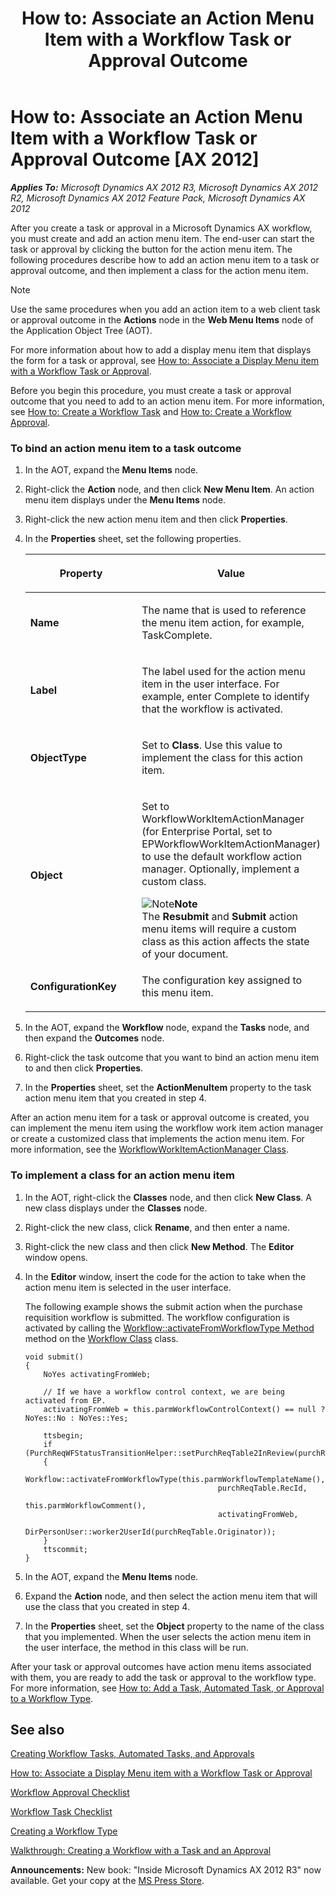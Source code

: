 ﻿---
title: 'How to: Associate an Action Menu Item with a Workflow Task or Approval Outcome'
TOCTitle: 'How to: Associate an Action Menu Item with a Workflow Task or Approval Outcome'
ms:assetid: 8500d3c4-22af-4375-a77d-cd941c7320cc
ms:mtpsurl: https://msdn.microsoft.com/en-us/library/Cc602158(v=AX.60)
ms:contentKeyID: 35246169
ms.date: 05/18/2015
mtps_version: v=AX.60
---

# How to: Associate an Action Menu Item with a Workflow Task or Approval Outcome [AX 2012]


_**Applies To:** Microsoft Dynamics AX 2012 R3, Microsoft Dynamics AX 2012 R2, Microsoft Dynamics AX 2012 Feature Pack, Microsoft Dynamics AX 2012_

After you create a task or approval in a Microsoft Dynamics AX workflow, you must create and add an action menu item. The end-user can start the task or approval by clicking the button for the action menu item. The following procedures describe how to add an action menu item to a task or approval outcome, and then implement a class for the action menu item.


> [!NOTE]
> <P>Use the same procedures when you add an action item to a web client task or approval outcome in the <STRONG>Actions</STRONG> node in the <STRONG>Web Menu Items</STRONG> node of the Application Object Tree (AOT).</P>



For more information about how to add a display menu item that displays the form for a task or approval, see [How to: Associate a Display Menu item with a Workflow Task or Approval](how-to-associate-a-display-menu-item-with-a-workflow-task-or-approval.md).

Before you begin this procedure, you must create a task or approval outcome that you need to add to an action menu item. For more information, see [How to: Create a Workflow Task](how-to-create-a-workflow-task.md) and [How to: Create a Workflow Approval](how-to-create-a-workflow-approval.md).

### To bind an action menu item to a task outcome

1.  In the AOT, expand the **Menu Items** node.

2.  Right-click the **Action** node, and then click **New Menu Item**. An action menu item displays under the **Menu Items** node.

3.  Right-click the new action menu item and then click **Properties**.

4.  In the **Properties** sheet, set the following properties.
    
    <table>
    <colgroup>
    <col style="width: 50%" />
    <col style="width: 50%" />
    </colgroup>
    <thead>
    <tr class="header">
    <th><p>Property</p></th>
    <th><p>Value</p></th>
    </tr>
    </thead>
    <tbody>
    <tr class="odd">
    <td><p><strong>Name</strong></p></td>
    <td><p>The name that is used to reference the menu item action, for example, TaskComplete.</p></td>
    </tr>
    <tr class="even">
    <td><p><strong>Label</strong></p></td>
    <td><p>The label used for the action menu item in the user interface. For example, enter Complete to identify that the workflow is activated.</p></td>
    </tr>
    <tr class="odd">
    <td><p><strong>ObjectType</strong></p></td>
    <td><p>Set to <strong>Class</strong>. Use this value to implement the class for this action item.</p></td>
    </tr>
    <tr class="even">
    <td><p><strong>Object</strong></p></td>
    <td><p>Set to WorkflowWorkItemActionManager (for Enterprise Portal, set to EPWorkflowWorkItemActionManager) to use the default workflow action manager. Optionally, implement a custom class.</p>
    <div class="mtps-table">
    <div class="mtps-row">
    <img src="images/Aa589339.alert_note(en-us,AX.60).gif" title="Note" alt="Note" class="note" /><strong>Note</strong>
    </div>
    <div class="mtps-row">
    The <strong>Resubmit</strong> and <strong>Submit</strong> action menu items will require a custom class as this action affects the state of your document.
    </div>
    </div></td>
    </tr>
    <tr class="odd">
    <td><p><strong>ConfigurationKey</strong></p></td>
    <td><p>The configuration key assigned to this menu item.</p></td>
    </tr>
    </tbody>
    </table>


5.  In the AOT, expand the **Workflow** node, expand the **Tasks** node, and then expand the **Outcomes** node.

6.  Right-click the task outcome that you want to bind an action menu item to and then click **Properties**.

7.  In the **Properties** sheet, set the **ActionMenuItem** property to the task action menu item that you created in step 4.

After an action menu item for a task or approval outcome is created, you can implement the menu item using the workflow work item action manager or create a customized class that implements the action menu item. For more information, see the [WorkflowWorkItemActionManager Class](https://msdn.microsoft.com/en-us/library/gg815458\(v=ax.60\)).

### To implement a class for an action menu item

1.  In the AOT, right-click the **Classes** node, and then click **New Class**. A new class displays under the **Classes** node.

2.  Right-click the new class, click **Rename**, and then enter a name.

3.  Right-click the new class and then click **New Method**. The **Editor** window opens.

4.  In the **Editor** window, insert the code for the action to take when the action menu item is selected in the user interface.
    
    The following example shows the submit action when the purchase requisition workflow is submitted. The workflow configuration is activated by calling the [Workflow::activateFromWorkflowType Method](https://msdn.microsoft.com/en-us/library/gg812416\(v=ax.60\)) method on the [Workflow Class](https://msdn.microsoft.com/en-us/library/gg812434\(v=ax.60\)) class.
    
        void submit()
        {
            NoYes activatingFromWeb;
        
            // If we have a workflow control context, we are being activated from EP.
            activatingFromWeb = this.parmWorkflowControlContext() == null ? NoYes::No : NoYes::Yes;
        
            ttsbegin;
            if (PurchReqWFStatusTransitionHelper::setPurchReqTable2InReview(purchReqTable.RecId))
            {
                Workflow::activateFromWorkflowType(this.parmWorkflowTemplateName(),
                                                   purchReqTable.RecId,
                                                   this.parmWorkflowComment(),
                                                   activatingFromWeb,
                                                   DirPersonUser::worker2UserId(purchReqTable.Originator));
            }
            ttscommit;
        }

5.  In the AOT, expand the **Menu Items** node.

6.  Expand the **Action** node, and then select the action menu item that will use the class that you created in step 4.

7.  In the **Properties** sheet, set the **Object** property to the name of the class that you implemented. When the user selects the action menu item in the user interface, the method in this class will be run.

After your task or approval outcomes have action menu items associated with them, you are ready to add the task or approval to the workflow type. For more information, see [How to: Add a Task, Automated Task, or Approval to a Workflow Type](how-to-add-a-task-automated-task-or-approval-to-a-workflow-type.md).

## See also

[Creating Workflow Tasks, Automated Tasks, and Approvals](creating-workflow-tasks-automated-tasks-and-approvals.md)

[How to: Associate a Display Menu item with a Workflow Task or Approval](how-to-associate-a-display-menu-item-with-a-workflow-task-or-approval.md)

[Workflow Approval Checklist](workflow-approval-checklist.md)

[Workflow Task Checklist](workflow-task-checklist.md)

[Creating a Workflow Type](creating-a-workflow-type.md)

[Walkthrough: Creating a Workflow with a Task and an Approval](walkthrough-creating-a-workflow-with-a-task-and-an-approval.md)

  
**Announcements:** New book: "Inside Microsoft Dynamics AX 2012 R3" now available. Get your copy at the [MS Press Store](https://www.microsoftpressstore.com/store/inside-microsoft-dynamics-ax-2012-r3-9780735685109).

